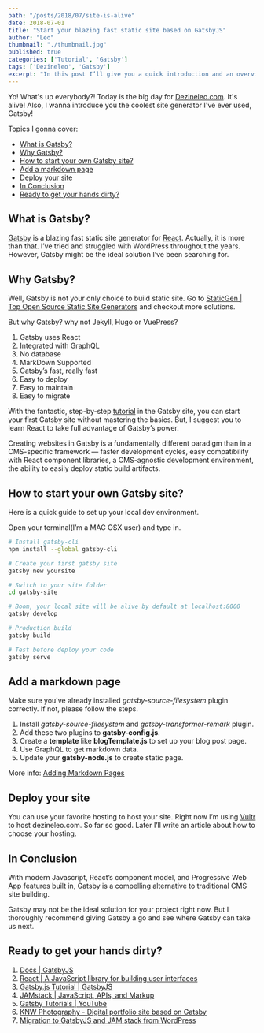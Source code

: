 ```yaml
---
path: "/posts/2018/07/site-is-alive"
date: 2018-07-01
title: "Start your blazing fast static site based on GatsbyJS"
author: "Leo"
thumbnail: "./thumbnail.jpg"
published: true
categories: ['Tutorial', 'Gatsby']
tags: ['Dezineleo', 'Gatsby']
excerpt: "In this post I’ll give you a quick introduction and an overview of my own thoughts on Gatsby."
---
```


Yo! What's up everybody?! Today is the big day for [Dezineleo.com](https://dezineleo.com). It's alive! Also, I wanna introduce you the coolest site generator I've ever used, Gatsby!

Topics I gonna cover:

- [What is Gatsby?](#what-is-gatsby)
- [Why Gatsby?](#why-gatsby)
- [How to start your own Gatsby site?](#how-to-start-your-own-gatsby-site)
- [Add a markdown page](#add-a-markdown-page)
- [Deploy your site](#deploy-your-site)
- [In Conclusion](#in-conclusion)
- [Ready to get your hands dirty?](#ready-to-get-your-hands-dirty)

## What is Gatsby?
[Gatsby](https://www.gatsbyjs.org/) is a blazing fast static site generator for [React](https://reactjs.com). Actually, it is more than that. I’ve tried and struggled with WordPress throughout the years. However, Gatsby might be the ideal solution I’ve been searching for.

## Why Gatsby?
Well, Gatsby is not your only choice to build static site. Go to [StaticGen | Top Open Source Static Site Generators](https://www.staticgen.com/) and checkout more solutions.

But why Gatsby? why not Jekyll, Hugo or VuePress?

1. Gatsby uses React
2. Integrated with GraphQL
3. No database
4. MarkDown Supported
5. Gatsby’s fast, really fast
6. Easy to deploy
7. Easy to maintain
8. Easy to migrate

With the fantastic, step-by-step [tutorial](https://www.gatsbyjs.org/tutorial/) in the Gatsby site, you can start your first Gatsby site without mastering the basics. But, I suggest you to learn React to take full advantage of Gatsby’s power.

Creating websites in Gatsby is a fundamentally different paradigm than in a CMS-specific framework — faster development cycles, easy compatibility with React component libraries, a CMS-agnostic development environment, the ability to easily deploy static build artifacts.

## How to start your own Gatsby site?
Here is a quick guide to set up your local dev environment.

Open your terminal(I’m a MAC OSX user) and type in.

```bash
# Install gatsby-cli
npm install --global gatsby-cli

# Create your first gatsby site
gatsby new yoursite

# Switch to your site folder
cd gatsby-site

# Boom, your local site will be alive by default at localhost:8000
gatsby develop

# Production build
gatsby build

# Test before deploy your code
gatsby serve
```

## Add a markdown page

Make sure you've already installed *gatsby-source-filesystem* plugin correctly. If not, please follow the steps.

1. Install *gatsby-source-filesystem* and *gatsby-transformer-remark* plugin.
2. Add these two plugins to **gatsby-config.js**.
3. Create a **template** like **blogTemplate.js** to set up your blog post page.
4. Use GraphQL to get markdown data.
5. Update your **gatsby-node.js** to create static page.

More info: [Adding Markdown Pages](https://www.gatsbyjs.org/docs/adding-markdown-pages/)

## Deploy your site
You can use your favorite hosting to host your site. Right now I’m using [Vultr](https://www.vultr.com/?ref=7443872) to host dezineleo.com. So far so good. Later I’ll write an article about how to choose your hosting.

## In Conclusion
With modern Javascript, React’s component model, and Progressive Web App features built in, Gatsby is a compelling alternative to traditional CMS site building.

Gatsby may not be the ideal solution for your project right now. But I thoroughly recommend giving Gatsby a go and see where Gatsby can take us next.

## Ready to get your hands dirty?
1. [Docs | GatsbyJS](https://www.gatsbyjs.org/docs/)
2. [React | A JavaScript library for building user interfaces](https://reactjs.org/)
3. [Gatsby.js Tutorial | GatsbyJS](https://www.gatsbyjs.org/tutorial/)
4. [JAMstack | JavaScript, APIs, and Markup](https://jamstack.org/)
5. [Gatsby Tutorials | YouTube](https://www.youtube.com/playlist?list=PLT_i4XJaEf8vSP_ludWfdKvrtQT9W7-sO)
6. [KNW Photography - Digital portfolio site based on Gatsby](https://github.com/ryanwiemer/knw)
7. [Migration to GatsbyJS and JAM stack from WordPress](https://www.gatsbyjs.org/blog/2018-03-29-migration-from-wordpress-to-gatsby/)
